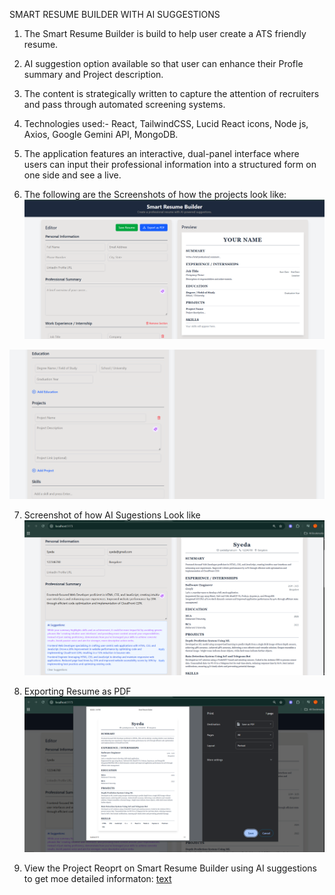 SMART RESUME BUILDER WITH AI SUGGESTIONS

1. The Smart Resume Builder is build to help user create a ATS friendly resume.
2. AI suggestion option available so that user can enhance their Profle summary and Project description.
3. The content is strategically written to capture the attention of recruiters and pass through automated screening systems.
4. Technologies used:- React, TailwindCSS, Lucid React icons, Node js, Axios, Google Gemini API, MongoDB.
5. The application features an interactive, dual-panel interface where users can input their professional information into a structured form on one side and see a live.

6. The following are the Screenshots of how the projects look like:
![alt text](client/public/Screenshot-one.png)

![alt text](client/public/Screenshot-two.png)

7. Screenshot of how AI Sugestions Look like
![alt text](client/public/Screenshot-three.png)

8. Exporting Resume as PDF
![alt text](client/public/Screenshot-four.png)

9. View the Project Reoprt on Smart Resume Builder using AI suggestions to get moe detailed informaton:
[text](<PROJECT REPORT.pdf>)